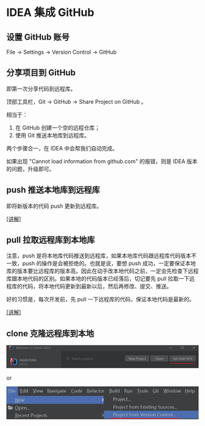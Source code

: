# IDEA 集成 GitHub

## 设置 GitHub 账号

File → Settings → Version Control → GitHub

## 分享项目到 GitHub

即第一次分享代码到远程库。

顶部工具栏，Git → GitHub → Share Project on GitHub 。

相当于：

1. 在 GitHub 创建一个空的远程仓库；
2. 使用 Git 推送本地库到远程库。

两个步骤合一，在 IDEA 中会帮我们自动完成。

如果出现 "Cannot load information from github.com" 的报错，则是 IDEA 版本的问题，升级即可。

## push 推送本地库到远程库

即将新版本的代码 push 更新到远程库。

[[讲解]](https://www.bilibili.com/video/BV1vy4y1s7k6?spm_id_from=333.788.videopod.episodes&vd_source=d5967fefd7ddfdac9a53237e1cda5a61&p=35)

## pull 拉取远程库到本地库

注意，push 是将本地库代码推送到远程库，如果本地库代码跟远程库代码版本不一致，push 的操作是会被拒绝的。也就是说，要想 push 成功，一定要保证本地库的版本要比远程库的版本高。因此在动手改本地代码之前，一定会先检查下远程库跟本地代码的区别。如果本地的代码版本已经落后，切记要先 pull 拉取一下远程库的代码，将本地代码更新到最新以后，然后再修改、提交、推送。

好的习惯是，每次开发前，先 pull 一下远程库的代码，保证本地代码是最新的。

[[讲解]](https://www.bilibili.com/video/BV1vy4y1s7k6?spm_id_from=333.788.videopod.episodes&vd_source=d5967fefd7ddfdac9a53237e1cda5a61&p=36)

## clone 克隆远程库到本地

![](img/20.jpg)

or

![](img/21.jpg)